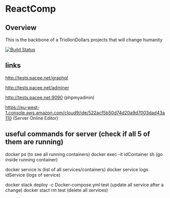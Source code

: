 # ReactComp

## Overview
This is the backbone of a TriollonDollars projects that will change humanity

[![Build Status](https://dev.azure.com/mupacif0344/ReactComp/_apis/build/status/mupacif.ReactCompany%20(1)?branchName=master)](https://dev.azure.com/mupacif0344/ReactComp/_build/latest?definitionId=4&branchName=master)


## links 

http://tests.pacee.net/graphql 

http://tests.pacee.net/adminer

http://tests.pacee.net:9090 (phpmyadmin)

https://eu-west-1.console.aws.amazon.com/cloud9/ide/522acf5b50d74d20a9d7003dad43a110  (Server Online Editor)


## useful commands for server (check if all 5 of them are running)

docker ps (to see all running containers)
docker exec -it idContainer sh (go inside running container)

docker service ls (list of all services/containers)
docker service logs idService (logs of service)


docker stack deploy -c Docker-compose.yml test (update all service after a change)
docker stact rm test (delete all services)